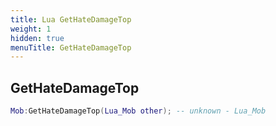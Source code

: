```yaml
---
title: Lua GetHateDamageTop
weight: 1
hidden: true
menuTitle: GetHateDamageTop
---
```

## GetHateDamageTop
```lua
Mob:GetHateDamageTop(Lua_Mob other); -- unknown - Lua_Mob
```